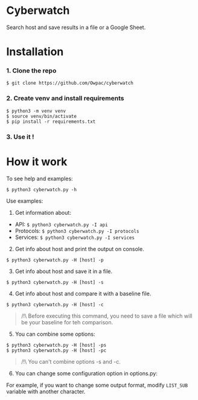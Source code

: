 # Cyberwatch
Search host and save results in a file or a Google Sheet.

# Installation

### 1. Clone the repo

```
$ git clone https://github.com/Owpac/cyberwatch
```

### 2. Create venv and install requirements

```
$ python3 -m venv venv
$ source venv/bin/activate
$ pip install -r requirements.txt
```

### 3. Use it !

# How it work

To see help and examples:
```
$ python3 cyberwatch.py -h
```


Use examples:

1. Get information about:
  - API: ```$ python3 cyberwatch.py -I api```
  - Protocols: ```$ python3 cyberwatch.py -I protocols```
  - Services: ```$ python3 cyberwatch.py -I services```
  
2. Get info about host and print the output on console.

```$ python3 cyberwatch.py -H [host] -p```

3. Get info about host and save it in a file.

```$ python3 cyberwatch.py -H [host] -s```

4. Get info about host and compare it with a baseline file.

```$ python3 cyberwatch.py -H [host] -c```

> /!\ Before executing this command, you need to save a file which will be your baseline for teh comparison.

5. You can combine some options: 

```
$ python3 cyberwatch.py -H [host] -ps
$ python3 cyberwatch.py -H [host] -pc
```

> /!\ You can't combine options -s and -c.

6. You can change some configuration option in options.py:

For example, if you want to change some output format, modify ```LIST_SUB``` variable with another character.

